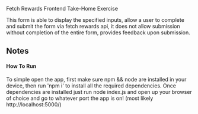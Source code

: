 Fetch Rewards Frontend Take-Home Exercise

This form is able to display the specified inputs, allow a user to complete and submit the form via fetch rewards api, it does not allow submission without completion of the entire form, provides feedback upon submission.

## Notes

#### How To Run

To simple open the app, first make sure npm && node are installed in your device, then run 'npm i' to install all the required dependencies. Once dependencies are installed just run node index.js and open up your browser of choice and go to whatever port the app is on! (most likely http://localhost:5000/)
